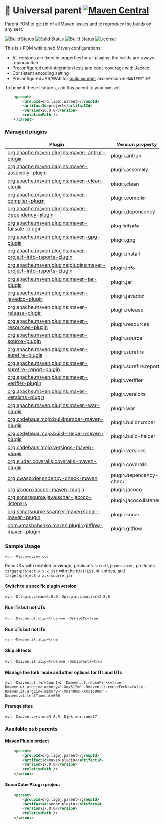 # :link: Universal parent [![Maven Central](https://maven-badges.herokuapp.com/maven-central/org.ligoj.parent/root/badge.svg)](https://maven-badges.herokuapp.com/maven-central/org.ligoj.parent/root)
Parent POM to get rid of all [Maven](https://maven.apache.org/index.html) issues and to reproduce the builds on any seat.

[![Build Status](https://app.travis-ci.com/github/ligoj/parent.svg?branch=master)](https://app.travis-ci.com/github/ligoj/parent)
[![Build Status](https://circleci.com/gh/ligoj/parent.svg?style=svg)](https://circleci.com/gh/ligoj/parent)
[![Build Status](https://ci.appveyor.com/api/projects/status/m1lf4f6q488cdooo/branch/master?svg=true)](https://ci.appveyor.com/project/ligoj/parent/branch/master)
[![License](http://img.shields.io/:license-mit-blue.svg)](http://gus.mit-license.org/)

This is a POM with tuned Maven configurations:
- All versions are fixed in properties for all plugins: the builds are always reproducible
- Preconfigured unit/integration tests and code coverage with [Jacoco](http://www.eclemma.org/jacoco/)
- Consistent encoding setting
- Preconfigured JAR/WAR for [build number](https://mvnrepository.com/artifact/org.codehaus.mojo/buildnumber-maven-plugin) and version in `MANIFEST.MF`

To benefit these features, add this parent to your `pom.xml`
```xml
	<parent>
		<groupId>org.ligoj.parent</groupId>
		<artifactId>project</artifactId>
		<version>16.0.0</version>
		<relativePath />
	</parent>
```
### Managed plugins
Plugin | Version property | Skip property | Profile
------------ | ------------- | ------------- | -------------
[org.apache.maven.plugins:maven-antrun-plugin](https://maven.apache.org/plugins/maven-antrun-plugin) | plugin.antrun | |
[org.apache.maven.plugins:maven-assembly-plugin](https://maven.apache.org/plugins/maven-assembly-plugin) | plugin.assembly | |
[org.apache.maven.plugins:maven-clean-plugin](https://maven.apache.org/plugins/maven-clean-plugin) | plugin.clean | |
[org.apache.maven.plugins:maven-compiler-plugin](https://maven.apache.org/plugins/maven-compiler-plugin) | plugin.compiler | |
[org.apache.maven.plugins:maven-dependency-plugin](https://maven.apache.org/plugins/maven-dependency-plugin) | plugin.dependency | |
[org.apache.maven.plugins:maven-failsafe-plugin](http://maven.apache.org/surefire/maven-failsafe-plugin) | plug.failsafe | maven.it.skip skipITs [true] | it
[org.apache.maven.plugins:maven-gpg-plugin](https://maven.apache.org/plugins/maven-gpg-plugin) | plugin.gpg | gpg.skip [true] |
[org.apache.maven.plugins:maven-project-info-reports-plugin](https://maven.apache.org/plugins/maven-project-info-reports-plugin) | plugin.install | |
[org.apache.maven.plugins:plugins:maven-project-info-reports-plugin](https://maven.apache.org/plugins/maven-antrun-plugin) | plugin.info | |
[org.apache.maven.plugins:maven-jar-plugin](https://maven.apache.org/plugins/maven-jar-plugin) | plugin.jar | |
[org.apache.maven.plugins:maven-javadoc-plugin](https://maven.apache.org/plugins/maven-javadoc-plugin)  | plugin.javadoc | maven.javadoc.skip [true] | javadoc
[org.apache.maven.plugins:maven-release-plugin](https://maven.apache.org/plugins/maven-release-plugin) | plugin.release | |
[org.apache.maven.plugins:maven-resources-plugin](https://maven.apache.org/plugins/maven-resources-plugin) | plugin.resources | |
[org.apache.maven.plugins:maven-source-plugin](https://maven.apache.org/plugins/maven-source-plugin) | plugin.source | | sources
[org.apache.maven.plugins:maven-surefire-plugin](http://maven.apache.org/surefire/maven-surefire-plugin) | plugin.surefire | maven.ut.skip skipTests [false] |
[org.apache.maven.plugins:maven-surefire-report-plugin](http://maven.apache.org/surefire/maven-surefire-report-plugin) | plugin.surefire.report | | 
[org.apache.maven.plugins:maven-verifier-plugin](https://maven.apache.org/plugins/maven-verifier-plugin) | plugin.verifier | |
[org.apache.maven.plugins:maven-versions-plugin](https://maven.apache.org/plugins/maven-versions-plugin) | plugin.versions | |
[org.apache.maven.plugins:maven-war-plugin](https://maven.apache.org/plugins/maven-war-plugin) | plugin.war ||
[org.codehaus.mojo:buildnumber-maven-plugin](https://mvnrepository.com/artifact/org.codehaus.mojo/buildnumber-maven-plugin) | plugin.buildnumber | |
[org.codehaus.mojo:build-helper-maven-plugin](https://mvnrepository.com/artifact/org.codehaus.mojo/build-helper-maven-plugin) | plugin.build-helper | |
[org.codehaus.mojo:versions-maven-plugin](https://mvnrepository.com/artifact/org.codehaus.mojo/versions-maven-plugin) | plugin.versions | |
[org.eluder.coveralls:coveralls-maven-plugin](https://mvnrepository.com/artifact/org.eluder.coveralls/coveralls-maven-plugin) | plugin.coveralls | | jacoco
[org.owasp:dependency-check-maven](https://mvnrepository.com/artifact/org.owasp/dependency-check-maven) | plugin.dependency-check | |
[org.jacoco:jacoco-maven-plugin](https://mvnrepository.com/artifact/org.jacoco/jacoco-maven-plugin) | plugin.jacoco | | jacoco
[org.sonarsource.java:sonar-jacoco-listeners](https://mvnrepository.com/artifact/org.sonarsource.java/sonar-jacoco-listeners) | plugin.jacoco.listeners | | jacoco
[org.sonarsource.scanner.maven:sonar-maven-plugin](https://mvnrepository.com/artifact/org.sonarsource.scanner.maven/sonar-maven-plugin) | plugin.sonar | |
[com.amashchenko.maven.plugin:gitflow-maven-plugin](https://mvnrepository.com/artifact/com.amashchenko.maven.plugin/gitflow-maven-plugin) | plugin.gitflow | |

### Sample Usage
`mvn -Pjacoco,sources`

Runs UTs with enabled coverage, produces `target\jacoco.exec`, produces `target\project-x.x.x.jar` with the `MANIFEST.MF` entries, and `target\preject-x.x.x-source.jar`

#### Switch to a specific plugin version
`mvn -Dplugin.clean=3.0.0 -Dplugin.compiler=3.8.0`

#### Run ITs but not UTs
`mvn -Dmaven.ut.skip=true`
`mvn -DskipITs=true`

#### Run UTs but not ITs
`mvn -Dmaven.it.skip=true`

#### Skip all tests
`mvn -Dmaven.it.skip=true`
`mvn -DskipTests=true`

#### Manage the fork mode and other options for ITs and UTs
`mvn -Dmaven.ut.forkCount=2 -Dmaven.ut.reuseForks=true -Dmaven.ut.argLine.memory="-Xmx512m" -Dmaven.it.reuseForks=false -Dmaven.it.argLine.memory="-Xms400m -Xmx1600m" -Dmaven.it.testTimeout=600`

#### Prerequisites
`mvn -Dmaven.version=3.8.5 -Djdk.version=17`

### Available sub parents
#### Maven Plugin project
```xml
	<parent>
		<groupId>org.ligoj.parent</groupId>
		<artifactId>maven-plugin</artifactId>
		<version>17.0.0</version>
		<relativePath />
	</parent>
```
#### SonarQube PLugin project
```xml
	<parent>
		<groupId>org.ligoj.parent</groupId>
		<artifactId>sonar-plugin</artifactId>
		<version>17.0.0</version>
		<relativePath />
	</parent>
